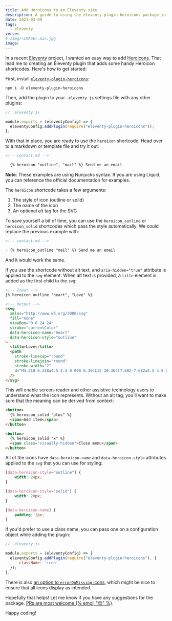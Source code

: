 ```yaml
---
title: Add Heroicons to an Eleventy site
description: A guide to using the eleventy-plugin-heroicons package in your Eleventy projects
date: 2021-03-09
tags:
  - eleventy
verse:
# /img/<IMAGE>.min.jpg
image:
---
```


In a recent [Eleventy](https://11ty.dev) project, I wanted an easy way to add [Heroicons](https://heroicons.com). That lead me to creating an Eleventy plugin that adds some handy Heroicon shortcodes. Here's how to get started:

First, install [`eleventy-plugin-heroicons`](https://npm.im/eleventy-plugin-heroicons):

```shell
npm i -D eleventy-plugin-heroicons
```

Then, add the plugin to your `.eleventy.js` settings file with any other plugins:

```js
// .eleventy.js

module.exports = (eleventyConfig) => {
  eleventyConfig.addPlugin(require("eleventy-plugin-heroicons"));
};
```

With that in place, you are ready to use the `heroicon` shortcode. Head over to a markdown or template file and try it out:

```md
<!-- contact.md -->

- {% heroicon "outline", "mail" %} Send me an email
```

**Note**: These examples are using Nunjucks syntax. If you are using Liquid, you can reference the official documentation for examples.

The `heroicon` shortcode takes a few arguments:

1. The style of icon (outline or solid)
2. The name of the icon
3. An optional alt tag for the SVG

To save yourself a bit of time, you can use the `heroicon_outline` or `heroicon_solid` shortcodes which pass the style automatically. We could replace the previous example with:

```md
<!-- contact.md -->

- {% heroicon_outline "mail" %} Send me an email
```

And it would work the same.

If you use the shortcode without alt text, and `aria-hidden="true"` attribute is applied to the `svg` element. When alt text is provided, a `title` element is added as the first child to the `svg`:

```html
<!-- Input -->
{% heroicon_outline "heart", "Love" %}

<!-- Output -->
<svg
  xmlns="http://www.w3.org/2000/svg"
  fill="none"
  viewBox="0 0 24 24"
  stroke="currentColor"
  data-heroicon-name="heart"
  data-heroicon-style="outline"
>
  <title>Love</title>
  <path
    stroke-linecap="round"
    stroke-linejoin="round"
    stroke-width="2"
    d="M4.318 6.318a4.5 4.5 0 000 6.364L12 20.364l7.682-7.682a4.5 4.5 0 00-6.364-6.364L12 7.636l-1.318-1.318a4.5 4.5 0 00-6.364 0z"
  />
</svg>
```

This will enable screen-reader and other assistive technology users to understand what the icon represents. Without an alt tag, you'll want to make sure that the meaning can be derived from context:

```html
<button>
  {% heroicon_solid "plus" %}
  <span>Add item</span>
</button>

<button>
  {% heroicon_solid "x" %}
  <span class="visually-hidden">Close menu</span>
</button>
```

All of the icons have `data-heroicon-name` and `data-heroicon-style` attributes applied to the `svg` that you can use for styling:

```css
[data-heroicon-style="outline"] {
    width: 24px;
}

[data-heroicon-style="solid"] {
    width: 20px;
}

[data-heroicon-name] {
    padding: 2px;
}
```

If you'd prefer to use a class name, you can pass one on a configuration object while adding the plugin:

```js
// .eleventy.js

module.exports = (eleventyConfig) => {
  eleventyConfig.addPlugin(require("eleventy-plugin-heroicons"), {
      className: 'icon'
  });
};
```

There is also [an option to `errorOnMissing` icons](https://github.com/SeanMcP/eleventy-plugin-heroicons#configuration), which might be nice to ensure that all icons display as intended.

Hopefully that helps! Let me know if you have any suggestions for the package. [PRs are most welcome {% emoji "😊" %}](https://github.com/SeanMcP/eleventy-plugin-heroicons/pulls).

Happy coding!
